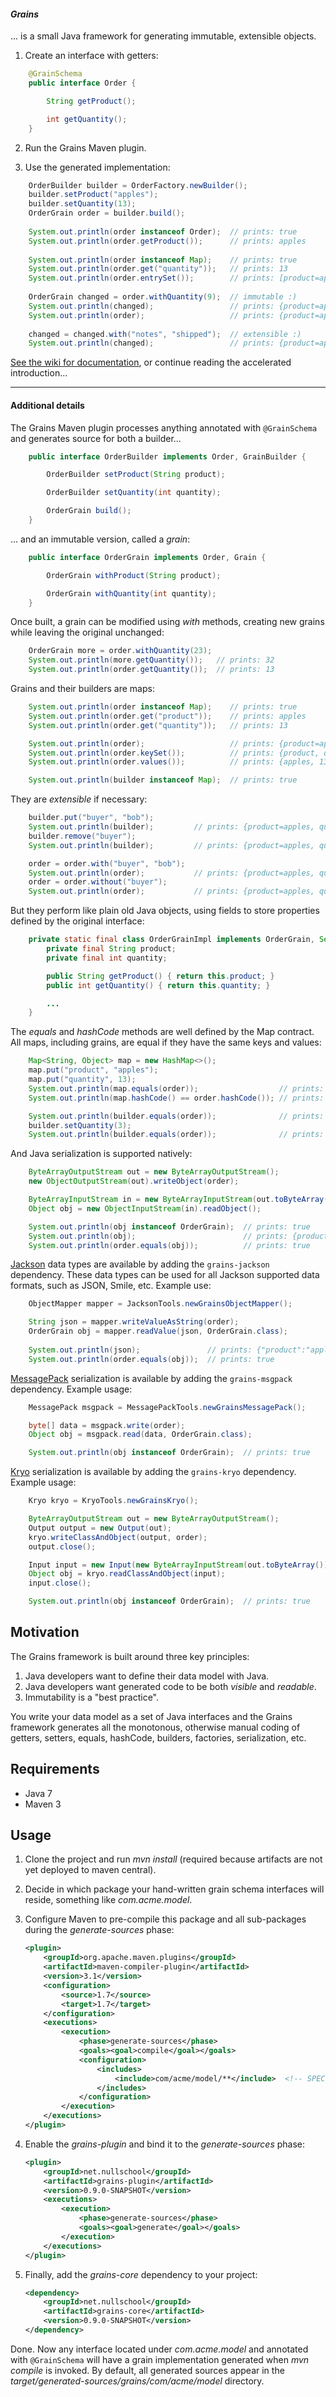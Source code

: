 #### _Grains_
... is a small Java framework for generating immutable, extensible objects.

1. Create an interface with getters:
```java
    @GrainSchema
    public interface Order {

        String getProduct();

        int getQuantity();
    }
```

2. Run the Grains Maven plugin.

3. Use the generated implementation:
```java
    OrderBuilder builder = OrderFactory.newBuilder();
    builder.setProduct("apples");
    builder.setQuantity(13);
    OrderGrain order = builder.build();
    
    System.out.println(order instanceof Order);  // prints: true
    System.out.println(order.getProduct());      // prints: apples
    
    System.out.println(order instanceof Map);    // prints: true
    System.out.println(order.get("quantity"));   // prints: 13
    System.out.println(order.entrySet());        // prints: [product=apples, quantity=13]
    
    OrderGrain changed = order.withQuantity(9);  // immutable :)
    System.out.println(changed);                 // prints: {product=apples, quantity=9}
    System.out.println(order);                   // prints: {product=apples, quantity=13}
    
    changed = changed.with("notes", "shipped");  // extensible :)
    System.out.println(changed);                 // prints: {product=apples, quantity=9, notes=shipped}
```

[See the wiki for documentation](https://github.com/cambecc/grains/wiki), or continue reading the accelerated
introduction...

---

#### Additional details

The Grains Maven plugin processes anything annotated with `@GrainSchema` and generates source for both a builder...
```java
    public interface OrderBuilder implements Order, GrainBuilder {

        OrderBuilder setProduct(String product);

        OrderBuilder setQuantity(int quantity);

        OrderGrain build();
    }
```
... and an immutable version, called a _grain_:
```java
    public interface OrderGrain implements Order, Grain {

        OrderGrain withProduct(String product);

        OrderGrain withQuantity(int quantity);
    }
```

Once built, a grain can be modified using _with_ methods, creating new grains while leaving the original unchanged:
```java
    OrderGrain more = order.withQuantity(23);
    System.out.println(more.getQuantity());   // prints: 32
    System.out.println(order.getQuantity());  // prints: 13
```

Grains and their builders are maps:
```java
    System.out.println(order instanceof Map);    // prints: true
    System.out.println(order.get("product"));    // prints: apples
    System.out.println(order.get("quantity"));   // prints: 13

    System.out.println(order);                   // prints: {product=apples, quantity=13}
    System.out.println(order.keySet());          // prints: {product, quantity}
    System.out.println(order.values());          // prints: {apples, 13}

    System.out.println(builder instanceof Map);  // prints: true
```

They are _extensible_ if necessary:
```java
    builder.put("buyer", "bob");
    System.out.println(builder);         // prints: {product=apples, quantity=13, buyer=bob}
    builder.remove("buyer");
    System.out.println(builder);         // prints: {product=apples, quantity=13}

    order = order.with("buyer", "bob");
    System.out.println(order);           // prints: {product=apples, quantity=13, buyer=bob}
    order = order.without("buyer");
    System.out.println(order);           // prints: {product=apples, quantity=13}
```

But they perform like plain old Java objects, using fields to store properties defined by the original interface:
```java
    private static final class OrderGrainImpl implements OrderGrain, Serializable {
        private final String product;
        private final int quantity;

        public String getProduct() { return this.product; }
        public int getQuantity() { return this.quantity; }

        ...
    }
```

The _equals_ and _hashCode_ methods are well defined by the Map contract. All maps, including grains, are equal if
they have the same keys and values:
```java
    Map<String, Object> map = new HashMap<>();
    map.put("product", "apples");
    map.put("quantity", 13);
    System.out.println(map.equals(order));                  // prints: true
    System.out.println(map.hashCode() == order.hashCode()); // prints: true

    System.out.println(builder.equals(order));              // prints: true
    builder.setQuantity(3);
    System.out.println(builder.equals(order));              // prints: false
```

And Java serialization is supported natively:
```java
    ByteArrayOutputStream out = new ByteArrayOutputStream();
    new ObjectOutputStream(out).writeObject(order);

    ByteArrayInputStream in = new ByteArrayInputStream(out.toByteArray());
    Object obj = new ObjectInputStream(in).readObject();

    System.out.println(obj instanceof OrderGrain);  // prints: true
    System.out.println(obj);                        // prints: {product=apples, quantity=13}
    System.out.println(order.equals(obj));          // prints: true
```

[Jackson](http://wiki.fasterxml.com/JacksonHome) data types are available by adding the `grains-jackson` dependency.
These data types can be used for all Jackson supported data formats, such as JSON, Smile, etc.
Example use:
```java
    ObjectMapper mapper = JacksonTools.newGrainsObjectMapper();

    String json = mapper.writeValueAsString(order);
    OrderGrain obj = mapper.readValue(json, OrderGrain.class);
    
    System.out.println(json);               // prints: {"product":"apples","quantity":13}
    System.out.println(order.equals(obj));  // prints: true
```

[MessagePack](http://msgpack.org) serialization is available by adding the `grains-msgpack` dependency. Example usage:
```java
    MessagePack msgpack = MessagePackTools.newGrainsMessagePack();

    byte[] data = msgpack.write(order);
    Object obj = msgpack.read(data, OrderGrain.class);

    System.out.println(obj instanceof OrderGrain);  // prints: true
```

[Kryo](http://code.google.com/p/kryo/) serialization is available by adding the `grains-kryo` dependency. Example
usage:
```java
    Kryo kryo = KryoTools.newGrainsKryo();

    ByteArrayOutputStream out = new ByteArrayOutputStream();
    Output output = new Output(out);
    kryo.writeClassAndObject(output, order);
    output.close();

    Input input = new Input(new ByteArrayInputStream(out.toByteArray()));
    Object obj = kryo.readClassAndObject(input);
    input.close();

    System.out.println(obj instanceof OrderGrain);  // prints: true
```

Motivation
----------

The Grains framework is built around three key principles:

1. Java developers want to define their data model with Java.
2. Java developers want generated code to be both _visible_ and _readable_.
3. Immutability is a "best practice".

You write your data model as a set of Java interfaces and the Grains framework generates all the monotonous,
otherwise manual coding of getters, setters, equals, hashCode, builders, factories, serialization, etc.

Requirements
------------
* Java 7
* Maven 3

Usage
-----

1. Clone the project and run _mvn install_ (required because artifacts are not yet deployed to maven central).

2. Decide in which package your hand-written grain schema interfaces will reside, something like _com.acme.model_.

3. Configure Maven to pre-compile this package and all sub-packages during the _generate-sources_ phase:

    ```xml
    <plugin>
        <groupId>org.apache.maven.plugins</groupId>
        <artifactId>maven-compiler-plugin</artifactId>
        <version>3.1</version>
        <configuration>
            <source>1.7</source>
            <target>1.7</target>
        </configuration>
        <executions>
            <execution>
                <phase>generate-sources</phase>
                <goals><goal>compile</goal></goals>
                <configuration>
                    <includes>
                        <include>com/acme/model/**</include>  <!-- SPECIFY PACKAGE HERE -->
                    </includes>
                </configuration>
            </execution>
        </executions>
    </plugin>
    ```

3. Enable the _grains-plugin_ and bind it to the _generate-sources_ phase:

    ```xml
    <plugin>
        <groupId>net.nullschool</groupId>
        <artifactId>grains-plugin</artifactId>
        <version>0.9.0-SNAPSHOT</version>
        <executions>
            <execution>
                <phase>generate-sources</phase>
                <goals><goal>generate</goal></goals>
            </execution>
        </executions>
    </plugin>
    ```
    
4. Finally, add the _grains-core_ dependency to your project:

    ```xml
    <dependency>
        <groupId>net.nullschool</groupId>
        <artifactId>grains-core</artifactId>
        <version>0.9.0-SNAPSHOT</version>
    </dependency>
    ```

Done. Now any interface located under _com.acme.model_ and annotated with `@GrainSchema` will have a grain implementation
generated when _mvn compile_  is invoked. By default, all generated sources appear
in the _target/generated-sources/grains/com/acme/model_ directory.
